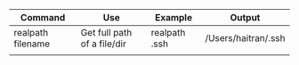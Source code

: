 
| Command           | Use                         | Example       | Output              |
| ----------------- | --------------------------- | ------------- | ------------------- |
| realpath filename | Get full path of a file/dir | realpath .ssh | /Users/haitran/.ssh |
|                   |                             |               |                     |
